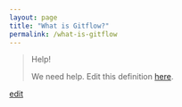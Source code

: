 ```yaml
---
layout: page
title: "What is Gitflow?"
permalink: /what-is-gitflow
---
```


> Help! 
> 
> We need help. Edit this definition <a href="https://github.com/and-digital/tech-definitions/blog/master/definitions/source-code/git-flow.md">here</a>.

<p class="edit-term"><a href="https://github.com/and-digital/tech-definitions/blog/master/definitions/source-code/git-flow.md">edit</a></p>

